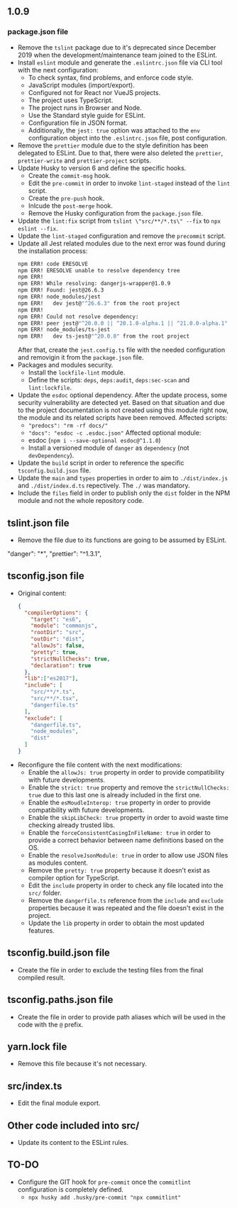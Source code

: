 ## 1.0.9

### package.json file

- Remove the `tslint` package due to it's deprecated since December 2019 when the development/maintenance team joined to the ESLint.
- Install `eslint` module and generate the `.eslintrc.json` file via CLI tool with the next configuration:
  - To check syntax, find problems, and enforce code style.
  - JavaScript modules (import/export).
  - Configured not for React nor VueJS projects.
  - The project uses TypeScript.
  - The project runs in Browser and Node.
  - Use the Standard style guide for ESLint.
  - Configuration file in JSON format.
  - Additionally, the `jest: true` option was attached to the `env` configuration object into the `.eslintrc.json` file, post configuration.
- Remove the `prettier` module due to the style definition has been delegated to ESLint. Due to that, there were also deleted the `prettier`, `prettier-write` and `prettier-project` scripts.
- Update Husky to version 6 and define the specific hooks.
  - Create the `commit-msg` hook.
  - Edit the `pre-commit` in order to invoke `lint-staged` instead of the `lint` script.
  - Create the `pre-push` hook.
  - Inlcude the `post-merge` hook.
  - Remove the Husky configuration from the `package.json` file.
- Update the `lint:fix` script from `tslint \"src/**/*.ts\" --fix` to `npx eslint --fix`.
- Update the `lint-staged` configuration and remove the `precommit` script.
- Update all Jest related modules due to the next error was found during the installation process:
  ```sh
  npm ERR! code ERESOLVE
  npm ERR! ERESOLVE unable to resolve dependency tree
  npm ERR! 
  npm ERR! While resolving: dangerjs-wrapper@1.0.9
  npm ERR! Found: jest@26.6.3
  npm ERR! node_modules/jest
  npm ERR!   dev jest@"^26.6.3" from the root project
  npm ERR! 
  npm ERR! Could not resolve dependency:
  npm ERR! peer jest@"^20.0.0 || ^20.1.0-alpha.1 || ^21.0.0-alpha.1" from ts-jest@20.0.14
  npm ERR! node_modules/ts-jest
  npm ERR!   dev ts-jest@"^20.0.0" from the root project
  ```
  After that, create the `jest.config.ts` file with the needed configuration and removigin it from the `package.json` file.
- Packages and modules security.
  - Install the `lockfile-lint` module.
  - Define the scripts: `deps`, `deps:audit`, `deps:sec-scan` and `lint:lockfile`.
- Update the `esdoc` optional dependency. After the update process, some security vulnerability are detected yet.
  Based on that situation and due to the project documentation is not created using this module right now, the module and its related scripts have been removed.
  Affected scripts:
  - `"predocs": "rm -rf docs/"`
  - `"docs": "esdoc -c .esdoc.json"`
  Affected optional module:
  - esdoc (`npm i --save-optional esdoc@^1.1.0`)
  - Install a versioned module of `danger` as `dependency` (not `devDependency`).
- Update the `build` script in order to reference the specific `tsconfig.build.json` file.
- Update the `main` and `types` properties in order to aim to `./dist/index.js` and `./dist/index.d.ts` repectively. The `./` was mandatory.
- Include the `files` field in order to publish only the `dist` folder in the NPM module and not the whole repository code.

## tslint.json file

- Remove the file due to its functions are going to be assumed by ESLint.

"danger": "*",
"prettier": "^1.3.1",

## tsconfig.json file

- Original content:
  ```json
  {
    "compilerOptions": {
      "target": "es6",
      "module": "commonjs",
      "rootDir": "src",
      "outDir": "dist",
      "allowJs": false,
      "pretty": true,
      "strictNullChecks": true,
      "declaration": true
    },
    "lib":["es2017"],
    "include": [
      "src/**/*.ts",
      "src/**/*.tsx",
      "dangerfile.ts"
    ],
    "exclude": [
      "dangerfile.ts",
      "node_modules",
      "dist"
    ]
  }
  ```
- Reconfigure the file content with the next modifications:
  - Enable the `allowJs: true` property in order to provide compatibility with future developments.
  - Enable the `strict: true` property and remove the `strictNullChecks: true` due to this last one is already included in the first one.
  - Enable the `esMoudleInterop: true` property in order to provide compatibility with future developments.
  - Enable the `skipLibCheck: true` property in order to avoid waste time checking already trusted libs.
  - Enable the `forceConsistentCasingInFileName: true` in order to provide a correct behavior between name definitions based on the OS.
  - Enable the `resolveJsonModule: true` in order to allow use JSON files as modules content.
  - Remove the `pretty: true` property because it doesn't exist as compiler option for TypeScript.
  - Edit the `include` property in order to check any file located into the `src/` folder.
  - Remove the `dangerfile.ts` reference from the `include` and `exclude` properties because it was repeated and the file doesn't exist in the project.
  - Update the `lib` property in order to obtain the most updated features.

## tsconfig.build.json file

- Create the file in order to exclude the testing files from the final compiled result.

## tsconfig.paths.json file

- Create the file in order to provide path aliases which will be used in the code with the `@` prefix.

## yarn.lock file

- Remove this file because it's not necessary.

## src/index.ts

- Edit the final module export.

## Other code included into src/

- Update its content to the ESLint rules.

## TO-DO

- Configure the GIT hook for `pre-commit` once the `commitlint` configuration is completely defined.
  - `npx husky add .husky/pre-commit "npx commitlint"`